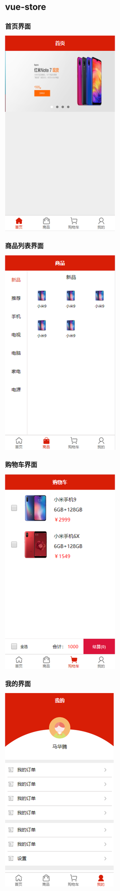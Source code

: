 # vue-store

## 首页界面
![index](https://github.com/xuzelin1/vue-store/blob/master/src/assets/index%E6%88%AA%E5%9B%BE.png)
## 商品列表界面
![index](https://github.com/xuzelin1/vue-store/blob/master/src/assets/%E5%95%86%E5%93%81%E6%88%AA%E5%9B%BE.png)
## 购物车界面
![index](https://github.com/xuzelin1/vue-store/blob/master/src/assets/%E8%B4%AD%E7%89%A9%E8%BD%A6%E6%88%AA%E5%9B%BE.png)
## 我的界面
![index](https://github.com/xuzelin1/vue-store/blob/master/src/assets/%E6%88%91%E7%9A%84%E6%88%AA%E5%9B%BE.png)
